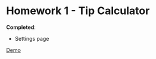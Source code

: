 # Homework 1 - Tip Calculator

**Completed**:
- Settings page

[Demo](https://raw.githubusercontent.com/bpon/ios-hw1-tip/master/demo.gif)
